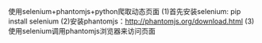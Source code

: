 使用selenium+phantomjs+python爬取动态页面 
  (1)首先安装selenium: pip install selenium 
  (2)安装phantomjs：http://phantomjs.org/download.html
  (3)使用selenium调用phantomjs浏览器来访问页面

